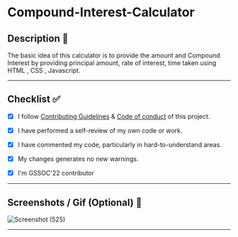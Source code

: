 # Compound-Interest-Calculator
## Description 📜

The basic idea of this calculator is to provide the amount and Compound Interest by providing principal amount, rate of interest, time taken using HTML , CSS , Javascript.


<hr>
 
## Checklist ✅

<!----Please delete options that are not relevant.And in order to tick the check box just but x inside them for example [x] like this----->

- [x] I follow [Contributing Guidelines](https://github.com/vasu-1/CalcHub/blob/main/.github/ContributingGuidelines.md) & [Code of conduct](https://github.com/vasu-1/CalcHub/blob/main/.github/CODE_OF_CONDUCT.MD) of this project.
- [x] I have performed a self-review of my own code or work.
- [x] I have commented my code, particularly in hard-to-understand areas.
- [x] My changes generates no new warnings.
- [x] I'm GSSOC'22 contributor


<hr>

<!----Please delete options that are not relevant .And in order to tick the check box just but x inside them for example [x] like this----->

## Screenshots / Gif (Optional) 📸
![Screenshot (525)](https://user-images.githubusercontent.com/93437720/166113827-12e1ec82-63ed-4a6d-ac77-ab340333862e.png)


<hr>
